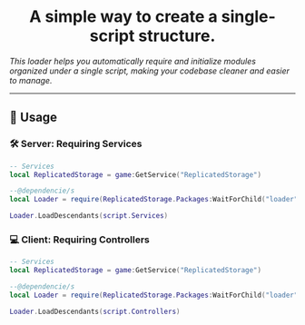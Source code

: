<div align="center">
    <p>
        <h1>
            A simple way to create a single-script structure.
        </h1>
    </p>
</div>

  *This loader helps you automatically require and initialize modules organized under a single script, making your codebase cleaner and easier to manage.*

---

## 🚀 Usage

### 🛠️ Server: Requiring Services

```lua
-- Services
local ReplicatedStorage = game:GetService("ReplicatedStorage")

--@dependencie/s
local Loader = require(ReplicatedStorage.Packages:WaitForChild("loader"))

Loader.LoadDescendants(script.Services)
```

### 💻 Client: Requiring Controllers

```lua
-- Services
local ReplicatedStorage = game:GetService("ReplicatedStorage")

--@dependencie/s
local Loader = require(ReplicatedStorage.Packages:WaitForChild("loader"))

Loader.LoadDescendants(script.Controllers)
```
